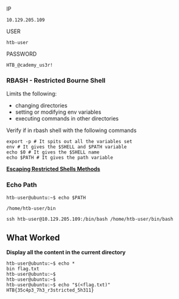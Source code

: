 IP
```
10.129.205.109
```

USER
```
htb-user
```

PASSWORD
```
HTB_@cademy_us3r!
```
### RBASH - Restricted Bourne Shell
Limits the following:
- changing directories
- setting or modifying env variables
- executing commands in other directories

Verify if in rbash shell with the following commands

```
export -p # It spits out all the variables set  
env # It gives the $SHELL and $PATH variable  
echo $0 # It gives the $SHELL name  
echo $PATH # It gives the path variable
```


[**Escaping Restricted Shells Methods** ](https://systemweakness.com/how-to-breakout-of-rbash-restricted-bash-4e07f0fd95e)

### Echo Path
```
htb-user@ubuntu:~$ echo $PATH

/home/htb-user/bin
```

```
ssh htb-user@10.129.205.109:/bin/bash /home/htb-user/bin/bash
```

## What Worked

**Display all the content in the current directory**
```
htb-user@ubuntu:~$ echo *
bin flag.txt
htb-user@ubuntu:~$ 
htb-user@ubuntu:~$ 
htb-user@ubuntu:~$ echo "$(<flag.txt)"
HTB{35c4p3_7h3_r3stricted_5h311}
```

